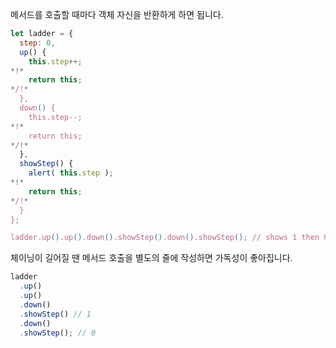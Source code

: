 메서드를 호출할 때마다 객체 자신을 반환하게 하면 됩니다.

```js run demo
let ladder = {
  step: 0,
  up() {
    this.step++;
*!*
    return this;
*/!*
  },
  down() {
    this.step--;
*!*
    return this;
*/!*
  },
  showStep() {
    alert( this.step );
*!*
    return this;
*/!*
  }
};

ladder.up().up().down().showStep().down().showStep(); // shows 1 then 0
```

체이닝이 길어질 땐 메서드 호출을 별도의 줄에 작성하면 가독성이 좋아집니다.

```js
ladder
  .up()
  .up()
  .down()
  .showStep() // 1
  .down()
  .showStep(); // 0
```
